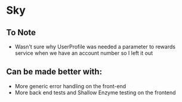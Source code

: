 # Sky

## To Note
- Wasn't sure why UserProfile was needed a parameter to rewards service when we have an account number so I left it out

## Can be made better with:
- More generic error handling on the front-end
- More back end tests and Shallow Enzyme testing on the frontend
